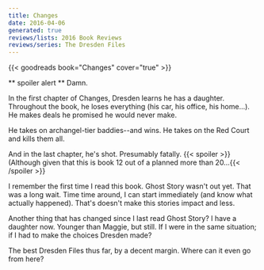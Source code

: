 ```yaml
---
title: Changes
date: 2016-04-06
generated: true
reviews/lists: 2016 Book Reviews
reviews/series: The Dresden Files
---
```

{{< goodreads book="Changes" cover="true" >}}

** spoiler alert ** Damn.  

In the first chapter of Changes, Dresden learns he has a daughter. Throughout the book, he loses everything (his car, his office, his home...). He makes deals he promised he would never make.  

<!--more-->

He takes on archangel-tier baddies--and wins. He takes on the Red Court and kills them all.  

And in the last chapter, he's shot. Presumably fatally.  {{< spoiler >}}(Although given that this is book 12 out of a planned more than 20...{{< /spoiler >}}  

I remember the first time I read this book. Ghost Story wasn't out yet. That was a long wait. Time time around, I can start immediately (and know what actually happened). That's doesn't make this stories impact and less.  

Another thing that has changed since I last read Ghost Story? I have a daughter now. Younger than Maggie, but still. If I were in the same situation; if I had to make the choices Dresden made?  

The best Dresden Files thus far, by a decent margin. Where can it even go from here?  


